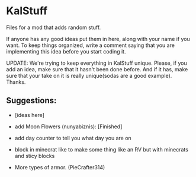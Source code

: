 # KalStuff
Files for a mod that adds random stuff.

If anyone has any good ideas put them in here, along with your name if you want. To keep things organized, write a comment saying that you are implementing this idea before you start coding it.

UPDATE: We're trying to keep everything in KalStuff unique. Please, if you add an idea, make sure that it hasn't been done before. And if it has, make sure that your take on it is really unique(sodas are a good example). Thanks.

## Suggestions:

 - [ideas here]

 - add Moon Flowers (nunyabiznis): [Finished]
 - add day counter to tell you what day you are on 
 - block in minecrat like to make some thing like an RV but with minecrats and sticy blocks
 - More types of armor. (PieCrafter314)
